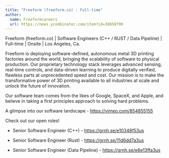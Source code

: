 ```yaml
---
title: "Freeform (freeform.co) : Full-time"
author:
  name: Freeformcareers
  url: https://news.ycombinator.com/item?id=38858790
---
```

Freeform (freeform.co) | Software Engineers (C++ &#x2F; RUST &#x2F; Data Pipeline) | Full-time | Onsite | Los Angeles, Ca.

Freeform is deploying software-defined, autonomous metal 3D printing factories around the world, bringing the scalability of software to physical production. Our proprietary technology stack leverages advanced sensing, real-time controls, and data-driven learning to produce digitally verified, flawless parts at unprecedented speed and cost. Our mission is to make the transformative power of 3D printing available to all industries at scale and unlock the future of innovation.

Our software team comes from the likes of Google, SpaceX, and Apple, and believe in taking a first principles approach to solving hard problems.

A glimpse into our software landscape - <a href="https:&#x2F;&#x2F;vimeo.com&#x2F;854855155" rel="nofollow">https:&#x2F;&#x2F;vimeo.com&#x2F;854855155</a>

Check out our open roles!

+ Senior Software Engineer (C++) - <a href="https:&#x2F;&#x2F;grnh.se&#x2F;e10348f53us" rel="nofollow">https:&#x2F;&#x2F;grnh.se&#x2F;e10348f53us</a>

+ Senior Software Engineer (Rust) - <a href="https:&#x2F;&#x2F;grnh.se&#x2F;11d6dd7a3us" rel="nofollow">https:&#x2F;&#x2F;grnh.se&#x2F;11d6dd7a3us</a>

+ Senior Software Engineer (Data Pipeline) - <a href="https:&#x2F;&#x2F;grnh.se&#x2F;e6e13ffa3us" rel="nofollow">https:&#x2F;&#x2F;grnh.se&#x2F;e6e13ffa3us</a>

